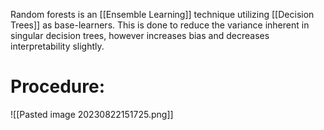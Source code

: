 Random forests is an [[Ensemble Learning]] technique utilizing [[Decision Trees]] as base-learners. This is done to reduce the variance inherent in singular decision trees, however increases bias and decreases interpretability slightly. 

# Procedure:




![[Pasted image 20230822151725.png]]